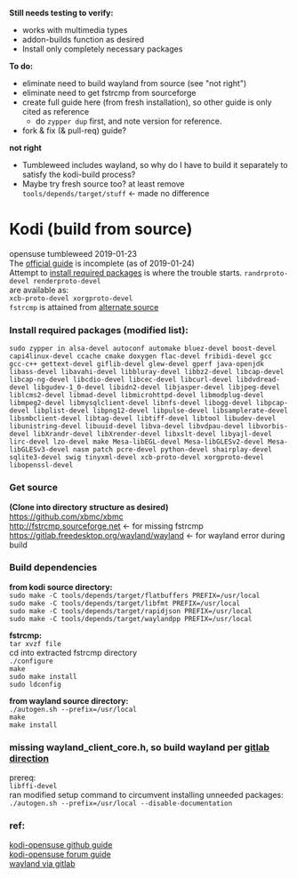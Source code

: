 
**Still needs testing to verify:**  
- works with multimedia types  
- addon-builds function as desired  
- Install only completely necessary packages  

**To do:**  
- eliminate need to build wayland from source (see "not right")  
- eliminate need to get fstrcmp from sourceforge  
- create full guide here (from fresh installation), so other guide is only cited as reference  
  - do `zypper dup` first, and note version for reference.  
- fork & fix (& pull-req) guide?  

**not right**  
- Tumbleweed includes wayland, so why do I have to build it separately to satisfy the kodi-build process?
- Maybe try fresh source too? at least remove `tools/depends/target/stuff` <- made no difference  

# Kodi (build from source)  
opensuse tumbleweed 2019-01-23  
The [official guide] is incomplete (as of 2019-01-24)  
Attempt to [install required packages](https://github.com/xbmc/xbmc/blob/master/docs/README.openSUSE.md#3-install-the-required-packages) is where the trouble starts.
`randrproto-devel renderproto-devel`  
are available as:  
`xcb-proto-devel xorgproto-devel`  
`fstrcmp` is attained from [alternate source](#get-source)  

### Install required packages (modified list):  
`sudo zypper in alsa-devel autoconf automake bluez-devel boost-devel capi4linux-devel ccache cmake doxygen flac-devel fribidi-devel gcc gcc-c++ gettext-devel giflib-devel glew-devel gperf java-openjdk libass-devel libavahi-devel libbluray-devel libbz2-devel libcap-devel libcap-ng-devel libcdio-devel libcec-devel libcurl-devel libdvdread-devel libgudev-1_0-devel libidn2-devel libjasper-devel libjpeg-devel liblcms2-devel libmad-devel libmicrohttpd-devel libmodplug-devel libmpeg2-devel libmysqlclient-devel libnfs-devel libogg-devel libpcap-devel libplist-devel libpng12-devel libpulse-devel libsamplerate-devel libsmbclient-devel libtag-devel libtiff-devel libtool libudev-devel libunistring-devel libuuid-devel libva-devel libvdpau-devel libvorbis-devel libXrandr-devel libXrender-devel libxslt-devel libyajl-devel lirc-devel lzo-devel make Mesa-libEGL-devel Mesa-libGLESv2-devel Mesa-libGLESv3-devel nasm patch pcre-devel python-devel shairplay-devel sqlite3-devel swig tinyxml-devel xcb-proto-devel xorgproto-devel libopenssl-devel`  

### Get source  
**(Clone into directory structure as desired)**  
https://github.com/xbmc/xbmc  
http://fstrcmp.sourceforge.net <- for missing fstrcmp  
https://gitlab.freedesktop.org/wayland/wayland <- for wayland error during build  

### Build dependencies  
**from kodi source directory:**  
`sudo make -C tools/depends/target/flatbuffers PREFIX=/usr/local`  
`sudo make -C tools/depends/target/libfmt PREFIX=/usr/local`  
`sudo make -C tools/depends/target/rapidjson PREFIX=/usr/local`  
`sudo make -C tools/depends/target/waylandpp PREFIX=/usr/local`  

**fstrcmp:**  
`tar xvzf file`  
cd into extracted fstrcmp directory  
`./configure`  
`make`  
`sudo make install`  
`sudo ldconfig`  

**from wayland source directory:**  
`./autogen.sh --prefix=/usr/local`  
`make`  
`make install`  

### missing wayland_client_core.h, so build wayland per [gitlab direction](https://gitlab.freedesktop.org/wayland/wayland)  
prereq:  
`libffi-devel`  
ran modified setup command to circumvent installing unneeded packages:  
`./autogen.sh --prefix=/usr/local --disable-documentation`  

### ref:  
[kodi-opensuse github guide](https://github.com/xbmc/xbmc/blob/master/docs/README.openSUSE.md)  
[kodi-opensuse forum guide](https://forum.kodi.tv/showthread.php?tid=337324)  
[wayland via gitlab](https://gitlab.freedesktop.org/wayland/wayland)  

[official guide]: https://github.com/xbmc/xbmc/blob/master/docs/README.openSUSE.md  

